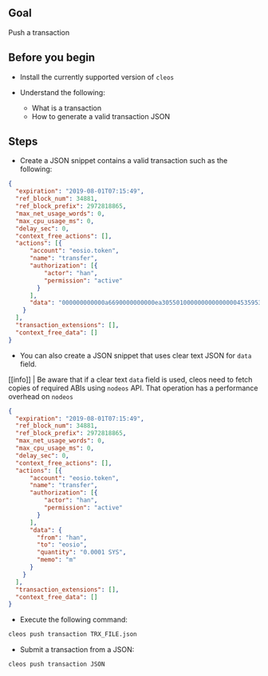 ## Goal

Push a transaction

## Before you begin

* Install the currently supported version of `cleos`

* Understand the following:
  * What is a transaction
  * How to generate a valid transaction JSON

## Steps

* Create a JSON snippet contains a valid transaction such as the following:

```JSON
{
  "expiration": "2019-08-01T07:15:49",
  "ref_block_num": 34881,
  "ref_block_prefix": 2972818865,
  "max_net_usage_words": 0,
  "max_cpu_usage_ms": 0,
  "delay_sec": 0,
  "context_free_actions": [],
  "actions": [{
      "account": "eosio.token",
      "name": "transfer",
      "authorization": [{
          "actor": "han",
          "permission": "active"
        }
      ],
      "data": "000000000000a6690000000000ea305501000000000000000453595300000000016d"
    }
  ],
  "transaction_extensions": [],
  "context_free_data": []
}
```

* You can also create a JSON snippet that uses clear text JSON for `data` field.

[[info]]
| Be aware that if a clear text `data` field is used, cleos need to fetch copies of required ABIs using `nodeos` API. That operation has a performance overhead on `nodeos`

```JSON
{
  "expiration": "2019-08-01T07:15:49",
  "ref_block_num": 34881,
  "ref_block_prefix": 2972818865,
  "max_net_usage_words": 0,
  "max_cpu_usage_ms": 0,
  "delay_sec": 0,
  "context_free_actions": [],
  "actions": [{
      "account": "eosio.token",
      "name": "transfer",
      "authorization": [{
          "actor": "han",
          "permission": "active"
        }
      ],
      "data": {
        "from": "han",
        "to": "eosio",
        "quantity": "0.0001 SYS",
        "memo": "m"
      }
    }
  ],
  "transaction_extensions": [],
  "context_free_data": []
}
```

* Execute the following command:

```sh
cleos push transaction TRX_FILE.json
```

* Submit a transaction from a JSON:

```sh
cleos push transaction JSON
```

<!---
Link to Push Action API
-->
